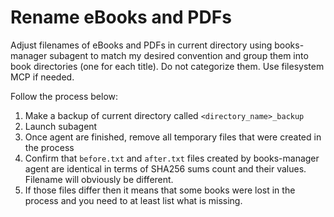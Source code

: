 # Rename eBooks and PDFs

Adjust filenames of eBooks and PDFs in current directory using books-manager subagent to match my desired convention and
group them into book directories (one for each title). Do not categorize them. Use filesystem MCP if needed.

Follow the process below:

1. Make a backup of current directory called `<directory_name>_backup`
2. Launch subagent
3. Once agent are finished, remove all temporary files that were created in the process
4. Confirm that `before.txt` and `after.txt` files created by books-manager agent are identical in terms of SHA256 sums
   count and their values. Filename will obviously be different.
5. If those files differ then it means that some books were lost in the process and you need to at least list what is
   missing.
